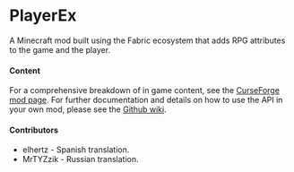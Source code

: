 # PlayerEx
A Minecraft mod built using the Fabric ecosystem that adds RPG attributes to the game and the player.

#### Content

For a comprehensive breakdown of in game content, see the [CurseForge mod page](https://www.curseforge.com/minecraft/mc-mods/player-ex). For further documentation and details on how to use the API in your own mod, please see the [Github wiki](https://github.com/CleverNucleus/PlayerEx/wiki).

#### Contributors
 - elhertz - Spanish translation.
 - MrTYZzik - Russian translation.